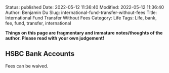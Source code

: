 Status: published
Date: 2022-05-12 11:36:40
Modified: 2022-05-12 11:36:40
Author: Benjamin Du
Slug: international-fund-transfer-without-fees
Title: International Fund Transfer Without Fees
Category: Life
Tags: Life, bank, fee, fund, transfer, international

**Things on this page are fragmentary and immature notes/thoughts of the author. Please read with your own judgement!**

## HSBC Bank Accounts

Fees can be waived.